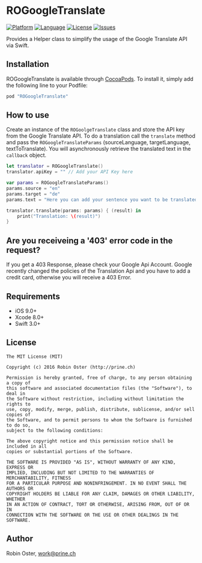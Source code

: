 # ROGoogleTranslate
[![Platform](http://img.shields.io/badge/platform-ios-blue.svg?style=flat
             )](https://developer.apple.com/iphone/index.action)
[![Language](http://img.shields.io/badge/language-swift-brightgreen.svg?style=flat
             )](https://developer.apple.com/swift)
[![License](http://img.shields.io/badge/license-MIT-lightgrey.svg?style=flat
            )](http://mit-license.org)
[![Issues](https://img.shields.io/github/issues/prine/ROGoogleTranslate.svg?style=flat
           )](https://github.com/prine/ROGoogleTranslate/issues)

Provides a Helper class to simplify the usage of the Google Translate API via Swift.

## Installation

ROGoogleTranslate is available through [CocoaPods](http://cocoapods.org). To install
it, simply add the following line to your Podfile:

```ruby
pod "ROGoogleTranslate"
```

## How to use
Create an instance of the `ROGoolgeTranslate` class and store the API key from the Google Translate API. To do a translation call the `translate` method and pass the `ROGoogleTranslateParams` (sourceLanguage, targetLanguage, textToTranslate). You will asynchronously retrieve the translated text in the `callback` object.

```Swift
let translator = ROGoogleTranslate()
translator.apiKey = "" // Add your API Key here

var params = ROGoogleTranslateParams()
params.source = "en"
params.target = "de"
params.text = "Here you can add your sentence you want to be translated"

translator.translate(params: params) { (result) in
    print("Translation: \(result)")
}
```

## Are you receiveing a '403' error code in the request?
If you get a 403 Response, please check your Google Api Account. Google recently changed the policies of the Translation Api and you have to add a credit card, otherwise you will receive a 403 Error.

## Requirements

- iOS 9.0+
- Xcode 8.0+
- Swift 3.0+

## License

```
The MIT License (MIT)

Copyright (c) 2016 Robin Oster (http://prine.ch)

Permission is hereby granted, free of charge, to any person obtaining a copy of
this software and associated documentation files (the "Software"), to deal in
the Software without restriction, including without limitation the rights to
use, copy, modify, merge, publish, distribute, sublicense, and/or sell copies of
the Software, and to permit persons to whom the Software is furnished to do so,
subject to the following conditions:

The above copyright notice and this permission notice shall be included in all
copies or substantial portions of the Software.

THE SOFTWARE IS PROVIDED "AS IS", WITHOUT WARRANTY OF ANY KIND, EXPRESS OR
IMPLIED, INCLUDING BUT NOT LIMITED TO THE WARRANTIES OF MERCHANTABILITY, FITNESS
FOR A PARTICULAR PURPOSE AND NONINFRINGEMENT. IN NO EVENT SHALL THE AUTHORS OR
COPYRIGHT HOLDERS BE LIABLE FOR ANY CLAIM, DAMAGES OR OTHER LIABILITY, WHETHER
IN AN ACTION OF CONTRACT, TORT OR OTHERWISE, ARISING FROM, OUT OF OR IN
CONNECTION WITH THE SOFTWARE OR THE USE OR OTHER DEALINGS IN THE SOFTWARE.
```

## Author

Robin Oster, work@prine.ch
